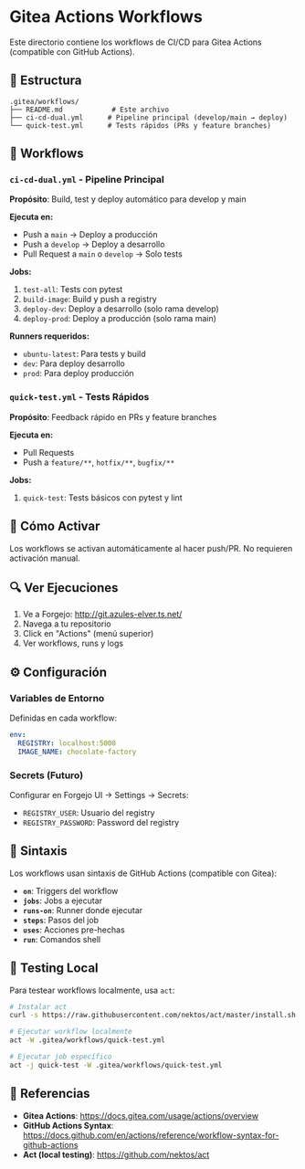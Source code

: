 # Gitea Actions Workflows

Este directorio contiene los workflows de CI/CD para Gitea Actions (compatible con GitHub Actions).

## 📁 Estructura

```
.gitea/workflows/
├── README.md            # Este archivo
├── ci-cd-dual.yml      # Pipeline principal (develop/main → deploy)
└── quick-test.yml      # Tests rápidos (PRs y feature branches)
```

## 🎯 Workflows

### `ci-cd-dual.yml` - Pipeline Principal

**Propósito**: Build, test y deploy automático para develop y main

**Ejecuta en:**
- Push a `main` → Deploy a producción
- Push a `develop` → Deploy a desarrollo
- Pull Request a `main` o `develop` → Solo tests

**Jobs:**
1. `test-all`: Tests con pytest
2. `build-image`: Build y push a registry
3. `deploy-dev`: Deploy a desarrollo (solo rama develop)
4. `deploy-prod`: Deploy a producción (solo rama main)

**Runners requeridos:**
- `ubuntu-latest`: Para tests y build
- `dev`: Para deploy desarrollo
- `prod`: Para deploy producción

### `quick-test.yml` - Tests Rápidos

**Propósito**: Feedback rápido en PRs y feature branches

**Ejecuta en:**
- Pull Requests
- Push a `feature/**`, `hotfix/**`, `bugfix/**`

**Jobs:**
1. `quick-test`: Tests básicos con pytest y lint

## 🚀 Cómo Activar

Los workflows se activan automáticamente al hacer push/PR. No requieren activación manual.

## 🔍 Ver Ejecuciones

1. Ve a Forgejo: http://git.azules-elver.ts.net/
2. Navega a tu repositorio
3. Click en "Actions" (menú superior)
4. Ver workflows, runs y logs

## ⚙️ Configuración

### Variables de Entorno

Definidas en cada workflow:
```yaml
env:
  REGISTRY: localhost:5000
  IMAGE_NAME: chocolate-factory
```

### Secrets (Futuro)

Configurar en Forgejo UI → Settings → Secrets:
- `REGISTRY_USER`: Usuario del registry
- `REGISTRY_PASSWORD`: Password del registry

## 📝 Sintaxis

Los workflows usan sintaxis de GitHub Actions (compatible con Gitea):
- **`on`**: Triggers del workflow
- **`jobs`**: Jobs a ejecutar
- **`runs-on`**: Runner donde ejecutar
- **`steps`**: Pasos del job
- **`uses`**: Acciones pre-hechas
- **`run`**: Comandos shell

## 🧪 Testing Local

Para testear workflows localmente, usa `act`:

```bash
# Instalar act
curl -s https://raw.githubusercontent.com/nektos/act/master/install.sh | bash

# Ejecutar workflow localmente
act -W .gitea/workflows/quick-test.yml

# Ejecutar job específico
act -j quick-test -W .gitea/workflows/quick-test.yml
```

## 🔗 Referencias

- **Gitea Actions**: https://docs.gitea.com/usage/actions/overview
- **GitHub Actions Syntax**: https://docs.github.com/en/actions/reference/workflow-syntax-for-github-actions
- **Act (local testing)**: https://github.com/nektos/act
